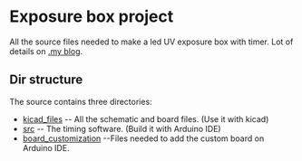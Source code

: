 Exposure box project
====================

All the source files needed to make a led UV exposure box with timer.
Lot of details on [.my blog](http://www.carlolog.net/log/2012/09/making-an-uv-exposure-box-from-scratch/).

Dir structure
-------------

The source contains three directories:

* [kicad_files](https://github.com/ThBounzer/exposure-box/tree/master/kicad_files) -- All the schematic and board files. (Use it with kicad)
* [src](http://) -- The timing software. (Build it with Arduino IDE)
* [board_customization](http://) --Files needed to add the custom board on Arduino IDE.


